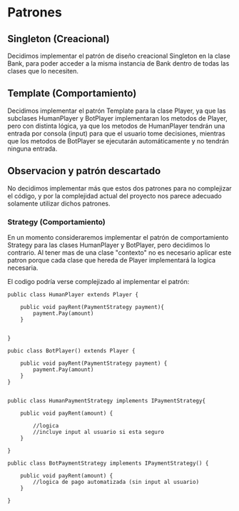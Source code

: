 # Patrones



## Singleton (Creacional)

Decidimos implementar el patrón de diseño creacional Singleton en la clase Bank, para poder acceder a la misma instancia de Bank dentro de todas las clases que lo necesiten. 

## Template (Comportamiento)

Decidimos implementar el patrón Template para la clase Player, ya que las subclases HumanPlayer y BotPlayer implementaran los metodos de Player, pero con distinta lógica, ya que los metodos de HumanPlayer tendrán una entrada por consola (input) para que el usuario tome decisiones, mientras que los metodos de BotPlayer se ejecutarán automáticamente y no tendrán ninguna entrada. 

## Observacion y patrón descartado

No decidimos implementar más que estos dos patrones para no complejizar el código, y por la complejidad actual del proyecto nos parece adecuado solamente utilizar dichos patrones.


### Strategy (Comportamiento)
En un momento consideraremos implementar el patrón de comportamiento Strategy para las clases HumanPlayer y BotPlayer, pero decidimos lo contrario. Al tener mas de una clase "contexto" no es necesario aplicar este patron porque cada clase que hereda de Player implementará la logica necesaria.



El codigo podría verse complejizado al implementar el patrón: 

```
public class HumanPlayer extends Player {

    public void payRent(PaymentStrategy payment){
        payment.Pay(amount)
    }


}

pubic class BotPlayer() extends Player {

    public void payRent(PaymentStrategy payment) {
        payment.Pay(amount)
    }
}


public class HumanPaymentStrategy implements IPaymentStrategy{

    public void payRent(amount) {

        //logica
        //incluye input al usuario si esta seguro
    }
    
}

public class BotPaymentStrategy implements IPaymentStrategy() {

    public void payRent(amount) {
        //logica de pago automatizada (sin input al usuario)
    }

}
```
